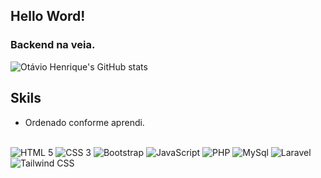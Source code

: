 ## Hello Word!

### Backend na veia.

![Otávio Henrique's GitHub stats](https://github-readme-stats.vercel.app/api?username=OtavioHenriqueSO&show_icons=true&theme=transparent)

## Skils

<ul><li>Ordenado conforme aprendi.</li></ul>

<div style="display: inline_block"><br/>
<img aligin="center" alt="HTML 5" src="https://img.shields.io/badge/HTML5-E34F26?style=for-the-badge&logo=html5&logoColor=white"/>
<img aligin="center" alt="CSS 3" src="https://img.shields.io/badge/CSS3-1572B6?style=for-the-badge&logo=css3&logoColor=white"/>
<img aligin="center" alt="Bootstrap" src="https://img.shields.io/badge/Bootstrap-563D7C?style=for-the-badge&logo=bootstrap&logoColor=white"/>
<img aligin="center" alt="JavaScript" src="https://img.shields.io/badge/JavaScript-F7DF1E?style=for-the-badge&logo=javascript&logoColor=black"/>
<img aligin="center" alt="PHP" src="https://img.shields.io/badge/PHP-777BB4?style=for-the-badge&logo=php&logoColor=white"/>
<img aligin="center" alt="MySql" src="https://img.shields.io/badge/MySQL-005C84?style=for-the-badge&logo=mysql&logoColor=white"/>
<img aligin="center" alt="Laravel" src="https://img.shields.io/badge/Laravel-FF2D20?style=for-the-badge&logo=laravel&logoColor=white"/>
<img aligin="center" alt="Tailwind CSS" src="https://img.shields.io/badge/Tailwind_CSS-38B2AC?style=for-the-badge&logo=tailwind-css&logoColor=white"/>
</div><br/>
